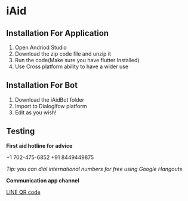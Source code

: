 # iAid

## Installation For Application
1. Open Andriod Studio 
2. Download the zip code file and unzip it
3. Run the code(Make sure you have flutter Installed)
4. Use Cross platform ability to have a wider use 

## Installation For Bot

1. Download the iAidBot folder
2. Import to Dialoglfow platform
3. Edit as you wish! 



## Testing

**First aid hotline for advice**

+1 702-475-6852
+91 8449449875

*Tip: you can dial international numbers for free using Google Hangouts*

**Communication app channel**

[LINE QR code](https://i.ibb.co/SRRNBh2/i-Aid-LINE.png)
